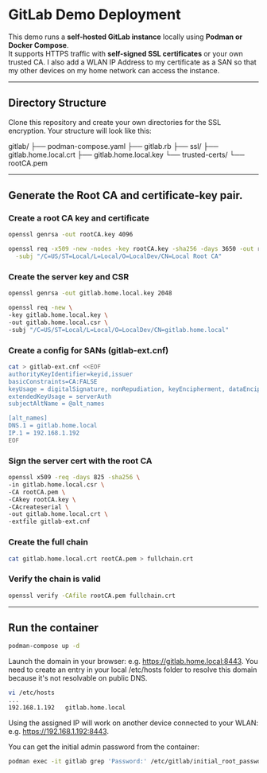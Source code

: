 # GitLab Demo Deployment

This demo runs a **self-hosted GitLab instance** locally using **Podman or Docker Compose**.  
It supports HTTPS traffic with **self-signed SSL certificates** or your own trusted CA. I also add a WLAN IP Address to my certificate as a SAN so that my other devices on my home network can access the instance.

---

## Directory Structure

Clone this repository and create your own directories for the SSL encryption. Your structure will look like this:

gitlab/
├── podman-compose.yaml
├── gitlab.rb
├── ssl/
    ├── gitlab.home.local.crt
    ├── gitlab.home.local.key
└── trusted-certs/
    └── rootCA.pem

---

## Generate the Root CA and certificate-key pair.

### Create a root CA key and certificate

```bash
openssl genrsa -out rootCA.key 4096

openssl req -x509 -new -nodes -key rootCA.key -sha256 -days 3650 -out rootCA.pem \
  -subj "/C=US/ST=Local/L=Local/O=LocalDev/CN=Local Root CA"
```

### Create the server key and CSR

```bash
openssl genrsa -out gitlab.home.local.key 2048

openssl req -new \
-key gitlab.home.local.key \
-out gitlab.home.local.csr \
-subj "/C=US/ST=Local/L=Local/O=LocalDev/CN=gitlab.home.local"
```

### Create a config for SANs (gitlab-ext.cnf)

```bash
cat > gitlab-ext.cnf <<EOF
authorityKeyIdentifier=keyid,issuer
basicConstraints=CA:FALSE
keyUsage = digitalSignature, nonRepudiation, keyEncipherment, dataEncipherment
extendedKeyUsage = serverAuth
subjectAltName = @alt_names

[alt_names]
DNS.1 = gitlab.home.local
IP.1 = 192.168.1.192
EOF
```

### Sign the server cert with the root CA

```bash
openssl x509 -req -days 825 -sha256 \
-in gitlab.home.local.csr \
-CA rootCA.pem \
-CAkey rootCA.key \
-CAcreateserial \
-out gitlab.home.local.crt \
-extfile gitlab-ext.cnf
```

### Create the full chain
```bash
cat gitlab.home.local.crt rootCA.pem > fullchain.crt
```

### Verify the chain is valid

```bash
openssl verify -CAfile rootCA.pem fullchain.crt
```

---

## Run the container

```bash
podman-compose up -d
```

Launch the domain in your browser: e.g. https://gitlab.home.local:8443. You need to create an entry in your local /etc/hosts folder to resolve this domain because it's not resolvable on public DNS.

```bash
vi /etc/hosts
...
192.168.1.192	gitlab.home.local
```

Using the assigned IP will work on another device connected to your WLAN: e.g. https://192.168.1.192:8443.

You can get the initial admin password from the container:

```bash
podman exec -it gitlab grep 'Password:' /etc/gitlab/initial_root_password
```